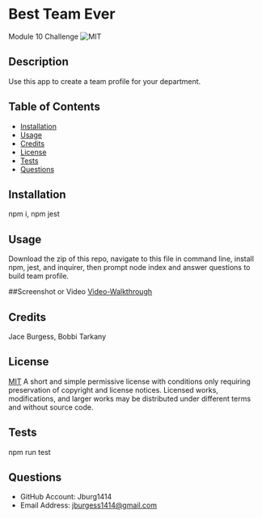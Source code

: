 # Best Team Ever
Module 10 Challenge
![MIT](https://img.shields.io/badge/license-MIT-brightgreen)

## Description
Use this app to create a team profile for your department.

## Table of Contents

- [Installation](#installation)
- [Usage](#usage)
- [Credits](#credits)
- [License](#license)
- [Tests](#tests)
- [Questions](#questions)

## Installation
npm i, npm jest

## Usage
Download the zip of this repo, navigate to this file in command line, install npm, jest, and inquirer, then prompt node index and answer questions to build team profile.

##Screenshot or Video
[Video-Walkthrough](https://www.youtube.com/watch?v=tDaS_b43Ymc)

## Credits
Jace Burgess, Bobbi Tarkany

## License
[MIT](https://opensource.org/licenses/MIT)
A short and simple permissive license with conditions only requiring preservation of copyright and license notices. Licensed works, modifications, and larger works may be distributed under different terms and without source code.


## Tests
npm run test

## Questions
- GitHub Account: Jburg1414
- Email Address: jburgess1414@gmail.com